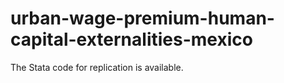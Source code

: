 # urban-wage-premium-human-capital-externalities-mexico
The Stata code for replication is available.
